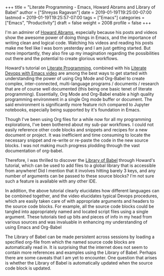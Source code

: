 +++
title = "Literate Programming - Emacs, Howard Abrams and Library of Babel"
author = ["Shreyas Ragavan"]
date = 2019-01-19T19:25:00-07:00
lastmod = 2019-01-19T19:25:57-07:00
tags = ["Emacs"]
categories = ["Emacs", "Productivity"]
draft = false
weight = 2008
profile = false
+++

I'm an admirer of [Howard Abrams](https://www.linkedin.com/in/howardeabrams/), especially because his posts and videos show the awesome power of doing things in Emacs, and the importance of writing clean and logical code. Watching his videos and reading his posts make me feel like I was born yesterday and I am just getting started. But more importantly, they also fire up my imagination regarding the possibilities out there and the potential to create glorious workflows.

Howard's tutorial on [Literate Programming](//www.howardism.org/Technical/Emacs/literate-programming-tutorial.html), combined with his [Literate Devops with Emacs video](https://www.youtube.com/watch?v=dljNabciEGg) are among the best ways to get started with understanding the power of using Org Mode and Org-Babel to create complex, inter-connected, multi-language programs / documents / research that are of course well documented (this being one basic tenet of literate programming). Essentially, Org Mode and Org-Babel enable a high quality programming environment in a single Org mode buffer or document. The said environment is significantly more feature rich compared to Jupyter notebooks, especially being supported by it's foundation in Emacs.

Though I've been using Org files for a while now for all my programming explorations, I've been bothered about my sub-par workflows. I could not easily reference other code blocks and snippets and recipes for a new document or project. It was inefficient and time consuming to locate the necessary snippet and re-write or re-paste the code in the new source blocks. I was not making much progress plodding through the vast documentation of org-babel.

Therefore, I was thrilled to discover the [Library of Babel](https://orgmode.org/worg/org-contrib/babel/library-of-babel.html) through Howard's tutorial, which can be used to add files to a global library that is accessible from anywhere! Did I mention that it involves hitting barely 3 keys, and any number of arguments can be passed to these source blocks? I'm not sure such a feature is available with any other IDE.

In addition, the above tutorial clearly elucidates how different languages can be combined together, and the video elucidates typical Devops procedures, which are easily taken care of with appropriate arguments and headers to the source code blocks. For example, all the source code blocks could be tangled into appropriately named and located script files using a single argument. These tutorials tied up bits and pieces of info in my head from various sources and was invaluable in enhancing my understanding of using Emacs and Org-Babel

The Library of Babel can be made persistent across sessions by loading a specified org-file from which the named source code blocks are automatically read in. It is surprising that the internet does not seem to contain more references and examples using the Library of Babel. Perhaps there are some caveats that I am yet to encounter. One question that arises is whether the Library of Babel is automatically updated when the source code block is updated.
